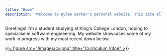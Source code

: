 ```yaml
---
title: "Home"
description: "Welcome to Dylan Barker's personal website. This site allows you to see my personal statement, projects I've enjoyed, and a contact form to reach me."
---
```

Greetings! I'm a student studying at King's College London, hoping to specialise in software engineering. My website showcases some of my work in progress with my most recent down below.




[{{< figure src="/images/cv.png" title="Curriculum Vitae" >}}](/cv)



